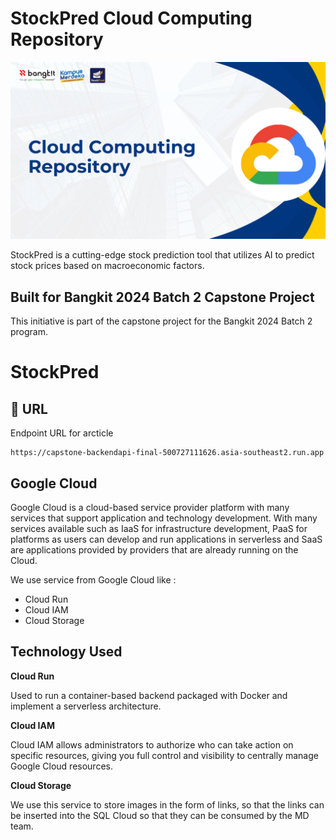 # StockPred Cloud Computing Repository

<img src="https://raw.githubusercontent.com/StockPredBangkit22024/asset/main/CloudComputing%20Cover.png" alt="Cloud Computing Cover" width="800">

StockPred is a cutting-edge stock prediction tool that utilizes AI to predict stock prices based on macroeconomic factors.

## Built for Bangkit 2024 Batch 2 Capstone Project
This initiative is part of the capstone project for the Bangkit 2024 Batch 2 program.


# StockPred 


## 🔗 URL
Endpoint URL for arcticle
```https
https://capstone-backendapi-final-500727111626.asia-southeast2.run.app
```



## Google Cloud
Google Cloud is a cloud-based service provider platform with many services that support application and technology development. With many services available such as IaaS for infrastructure development, PaaS for platforms as users can develop and run applications in serverless and SaaS are applications provided by providers that are already running on the Cloud. 

We use service from Google Cloud like :
- Cloud Run
- Cloud IAM
- Cloud Storage


## Technology Used 

**Cloud Run**

Used to run a container-based backend packaged with Docker and implement a serverless architecture.


**Cloud IAM**

Cloud IAM allows administrators to authorize who can take action on specific resources, giving you full control and visibility to centrally manage Google Cloud resources.

**Cloud Storage**

We use this service to store images in the form of links, so that the links can be inserted into the SQL Cloud so that they can be consumed by the MD team.
